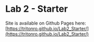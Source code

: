 # Lab 2 - Starter
Site is available on Github Pages here: [https://tritonro.github.io/Lab2_Starter/](https://tritonro.github.io/Lab2_Starter/)